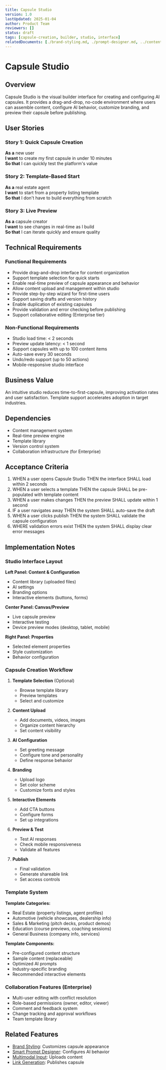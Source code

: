 ```yaml
---
title: Capsule Studio
version: 1.0
lastUpdated: 2025-01-04
author: Product Team
reviewers: []
status: draft
tags: [capsule-creation, builder, studio, interface]
relatedDocuments: [./brand-styling.md, ./prompt-designer.md, ../content-management/multimodal-input.md]
---
```


# Capsule Studio

## Overview

Capsule Studio is the visual builder interface for creating and configuring AI capsules. It provides a drag-and-drop, no-code environment where users can assemble content, configure AI behavior, customize branding, and preview their capsule before publishing.

## User Stories

### Story 1: Quick Capsule Creation
**As a** new user  
**I want** to create my first capsule in under 10 minutes  
**So that** I can quickly test the platform's value

### Story 2: Template-Based Start
**As a** real estate agent  
**I want** to start from a property listing template  
**So that** I don't have to build everything from scratch

### Story 3: Live Preview
**As a** capsule creator  
**I want** to see changes in real-time as I build  
**So that** I can iterate quickly and ensure quality

## Technical Requirements

### Functional Requirements
- Provide drag-and-drop interface for content organization
- Support template selection for quick starts
- Enable real-time preview of capsule appearance and behavior
- Allow content upload and management within studio
- Provide step-by-step wizard for first-time users
- Support saving drafts and version history
- Enable duplication of existing capsules
- Provide validation and error checking before publishing
- Support collaborative editing (Enterprise tier)

### Non-Functional Requirements
- Studio load time: < 2 seconds
- Preview update latency: < 1 second
- Support capsules with up to 100 content items
- Auto-save every 30 seconds
- Undo/redo support (up to 50 actions)
- Mobile-responsive studio interface

## Business Value

An intuitive studio reduces time-to-first-capsule, improving activation rates and user satisfaction. Template support accelerates adoption in target industries.

## Dependencies

- Content management system
- Real-time preview engine
- Template library
- Version control system
- Collaboration infrastructure (for Enterprise)

## Acceptance Criteria

1. WHEN a user opens Capsule Studio THEN the interface SHALL load within 2 seconds
2. WHEN a user selects a template THEN the capsule SHALL be pre-populated with template content
3. WHEN a user makes changes THEN the preview SHALL update within 1 second
4. IF a user navigates away THEN the system SHALL auto-save the draft
5. WHEN a user clicks publish THEN the system SHALL validate the capsule configuration
6. WHERE validation errors exist THEN the system SHALL display clear error messages

## Implementation Notes

### Studio Interface Layout

**Left Panel: Content & Configuration**
- Content library (uploaded files)
- AI settings
- Branding options
- Interactive elements (buttons, forms)

**Center Panel: Canvas/Preview**
- Live capsule preview
- Interactive testing
- Device preview modes (desktop, tablet, mobile)

**Right Panel: Properties**
- Selected element properties
- Style customization
- Behavior configuration

### Capsule Creation Workflow

1. **Template Selection** (Optional)
   - Browse template library
   - Preview templates
   - Select and customize

2. **Content Upload**
   - Add documents, videos, images
   - Organize content hierarchy
   - Set content visibility

3. **AI Configuration**
   - Set greeting message
   - Configure tone and personality
   - Define response behavior

4. **Branding**
   - Upload logo
   - Set color scheme
   - Customize fonts and styles

5. **Interactive Elements**
   - Add CTA buttons
   - Configure forms
   - Set up integrations

6. **Preview & Test**
   - Test AI responses
   - Check mobile responsiveness
   - Validate all features

7. **Publish**
   - Final validation
   - Generate shareable link
   - Set access controls

### Template System

**Template Categories:**
- Real Estate (property listings, agent profiles)
- Automotive (vehicle showcases, dealership info)
- Sales & Marketing (pitch decks, product demos)
- Education (course previews, coaching sessions)
- General Business (company info, services)

**Template Components:**
- Pre-configured content structure
- Sample content (replaceable)
- Optimized AI prompts
- Industry-specific branding
- Recommended interactive elements

### Collaboration Features (Enterprise)

- Multi-user editing with conflict resolution
- Role-based permissions (owner, editor, viewer)
- Comment and feedback system
- Change tracking and approval workflows
- Team template library

## Related Features

- [Brand Styling](./brand-styling.md): Customizes capsule appearance
- [Smart Prompt Designer](./prompt-designer.md): Configures AI behavior
- [Multimodal Input](../content-management/multimodal-input.md): Uploads content
- [Link Generation](../deployment-sharing/link-generation.md): Publishes capsule
